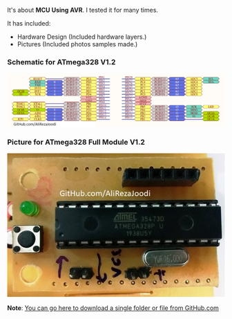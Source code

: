 It's about **MCU Using AVR**. I tested it for many times.

It has included:
- Hardware Design (Included hardware layers.)
- Pictures (Included photos samples made.)

### Schematic for ATmega328 V1.2
![MCU_AVR](https://github.com/AliRezaJoodi/Electronic-Modules/blob/main/MCU_AVR/Hardware%20Design/ATmega328%20V1.2.png?raw=true)

### Picture for ATmega328 Full Module V1.2
![MCU_AVR](https://github.com/AliRezaJoodi/Electronic-Modules/blob/main/MCU_AVR/Pictures/ATmega328%20Full%20Module%20V1.2.jpg?raw=true)

**Note**: [You can go here to download a single folder or file from GitHub.com](https://minhaskamal.github.io/DownGit/#/home)

